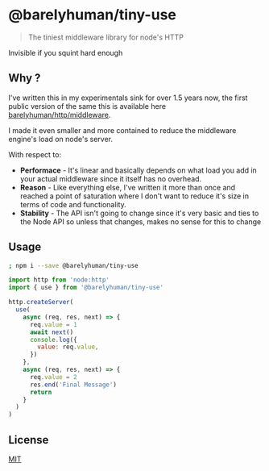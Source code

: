 # @barelyhuman/tiny-use

> The tiniest middleware library for node's HTTP

Invisible if you squint hard enough

## Why ?

I've written this in my experimentals sink for over 1.5 years now, the first
public version of the same this is available here
[barelyhuman/http/middleware](https://github.com/barelyhuman/http/blob/b7ee273a0ba98bebd857ad7e8ee4324970629eb2/src/middleware.js).

I made it even smaller and more contained to reduce the middleware engine's load
on node's server.

With respect to:

- **Performace** - It's linear and basically depends on what load you add in
  your actual middleware since it itself has no overhead.
- **Reason** - Like everything else, I've written it more than once and reached
  a point of saturation where I don't want to reduce it's size in terms of code
  and functionality.
- **Stability** - The API isn't going to change since it's very basic and ties
  to the Node API so unless that changes, makes no sense for this to change

## Usage

```sh
; npm i --save @barelyhuman/tiny-use
```

```js
import http from 'node:http'
import { use } from '@barelyhuman/tiny-use'

http.createServer(
  use(
    async (req, res, next) => {
      req.value = 1
      await next()
      console.log({
        value: req.value,
      })
    },
    async (req, res, next) => {
      req.value = 2
      res.end('Final Message')
      return
    }
  )
)
```

## License

[MIT](/LICENSE)
